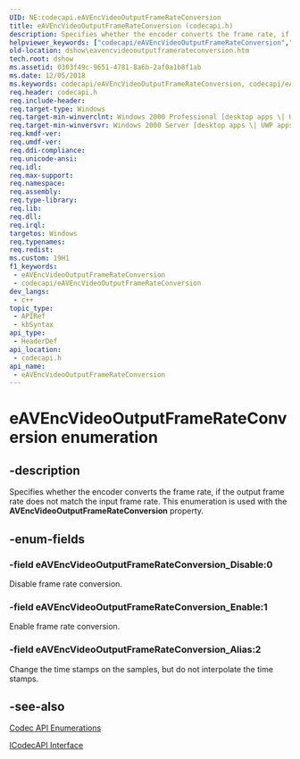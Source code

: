 ```yaml
---
UID: NE:codecapi.eAVEncVideoOutputFrameRateConversion
title: eAVEncVideoOutputFrameRateConversion (codecapi.h)
description: Specifies whether the encoder converts the frame rate, if the output frame rate does not match the input frame rate. This enumeration is used with the AVEncVideoOutputFrameRateConversion property.
helpviewer_keywords: ["codecapi/eAVEncVideoOutputFrameRateConversion","codecapi/eAVEncVideoOutputFrameRateConversion_Alias","codecapi/eAVEncVideoOutputFrameRateConversion_Disable","codecapi/eAVEncVideoOutputFrameRateConversion_Enable","dshow.eavencvideooutputframerateconversion","eAVEncVideoOutputFrameRateConversion","eAVEncVideoOutputFrameRateConversion enumeration [DirectShow]","eAVEncVideoOutputFrameRateConversionEnumeration","eAVEncVideoOutputFrameRateConversion_Alias","eAVEncVideoOutputFrameRateConversion_Disable","eAVEncVideoOutputFrameRateConversion_Enable"]
old-location: dshow\eavencvideooutputframerateconversion.htm
tech.root: dshow
ms.assetid: 0303f49c-9651-4781-8a6b-2af0a1b8f1ab
ms.date: 12/05/2018
ms.keywords: codecapi/eAVEncVideoOutputFrameRateConversion, codecapi/eAVEncVideoOutputFrameRateConversion_Alias, codecapi/eAVEncVideoOutputFrameRateConversion_Disable, codecapi/eAVEncVideoOutputFrameRateConversion_Enable, dshow.eavencvideooutputframerateconversion, eAVEncVideoOutputFrameRateConversion, eAVEncVideoOutputFrameRateConversion enumeration [DirectShow], eAVEncVideoOutputFrameRateConversionEnumeration, eAVEncVideoOutputFrameRateConversion_Alias, eAVEncVideoOutputFrameRateConversion_Disable, eAVEncVideoOutputFrameRateConversion_Enable
req.header: codecapi.h
req.include-header: 
req.target-type: Windows
req.target-min-winverclnt: Windows 2000 Professional [desktop apps \| UWP apps]
req.target-min-winversvr: Windows 2000 Server [desktop apps \| UWP apps]
req.kmdf-ver: 
req.umdf-ver: 
req.ddi-compliance: 
req.unicode-ansi: 
req.idl: 
req.max-support: 
req.namespace: 
req.assembly: 
req.type-library: 
req.lib: 
req.dll: 
req.irql: 
targetos: Windows
req.typenames: 
req.redist: 
ms.custom: 19H1
f1_keywords:
 - eAVEncVideoOutputFrameRateConversion
 - codecapi/eAVEncVideoOutputFrameRateConversion
dev_langs:
 - c++
topic_type:
 - APIRef
 - kbSyntax
api_type:
 - HeaderDef
api_location:
 - codecapi.h
api_name:
 - eAVEncVideoOutputFrameRateConversion
---
```


# eAVEncVideoOutputFrameRateConversion enumeration


## -description

Specifies whether the encoder converts the frame rate, if the output frame rate does not match the input frame rate. This enumeration is used with the <b>AVEncVideoOutputFrameRateConversion</b> property.

## -enum-fields

### -field eAVEncVideoOutputFrameRateConversion_Disable:0

Disable frame rate conversion.

### -field eAVEncVideoOutputFrameRateConversion_Enable:1

Enable frame rate conversion.

### -field eAVEncVideoOutputFrameRateConversion_Alias:2

Change the time stamps on the samples, but do not interpolate the time stamps.

## -see-also

<a href="/windows/desktop/DirectShow/codec-api-enumerations">Codec API Enumerations</a>



<a href="/windows/desktop/api/strmif/nn-strmif-icodecapi">ICodecAPI Interface</a>
